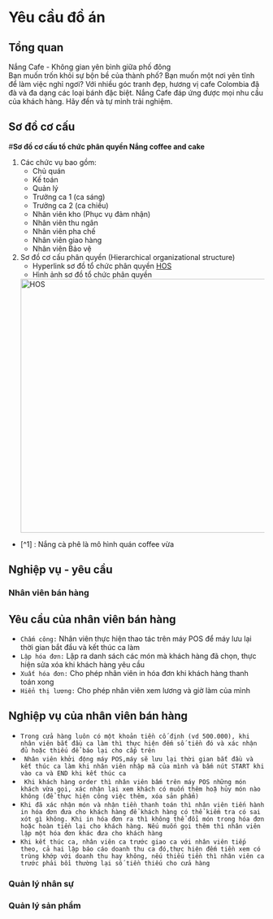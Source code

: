 # Yêu cầu đồ án

## Tổng quan
Nắng Cafe - Không gian yên bình giữa phố đông  
Bạn muốn trốn khỏi sự bộn bề của thành phố? Bạn muốn một nơi yên tĩnh để làm việc nghỉ ngơi? Với nhiều góc tranh đẹp, hương vị cafe Colombia đậ đà và đa dạng các loại bánh đặc biệt. Nắng Cafe đáp ứng được mọi nhu cầu của khách hàng. Hãy đến và tự mình trải nghiệm.

## Sơ đồ cơ cấu
#**Sơ đồ cơ cấu tổ chức phân quyền Nắng coffee and cake**
1. Các chức vụ bao gồm:
    * Chủ quán
    * Kế toán
    * Quản lý
    * Trưởng ca 1 (ca sáng)
    * Trưởng ca 2 (ca chiều)
    * Nhân viên kho (Phục vụ đảm nhận)
    * Nhân viên thu ngân
    * Nhân viên pha chế
    * Nhân viên giao hàng
    * Nhân viên Bảo vệ
2. Sơ đồ cơ cấu phân quyền (Hierarchical organizational structure)
    * Hyperlink sơ đồ tổ chức phân quyền
    [HOS](https://drive.google.com/file/d/1UeBcywg3FoBpg5hhYMZ19xMkDrD6wwni/view?usp=sharing)
    * Hình ảnh sơ đồ tổ chức phân quyền
    <img src = "https://trello-attachments.s3.amazonaws.com/5f6daf5badeadf3ac31ffc96/5f81b73e16cd3a6140a9421d/241c4de06671fbfa7a943954e3f607f3/HierOrg.png" width = "500" alt = "HOS">
- [^1] : Nắng cà phê là mô hình quán coffee vừa
## Nghiệp vụ - yêu cầu
### Nhân viên bán hàng
   
   ## Yêu cầu của nhân viên bán hàng
   * `Chấm công:` 
   Nhân viên thực hiện thao tác trên máy POS để máy lưu lại thời gian bắt đầu và kết thúc ca làm
   * `Lập hóa đơn:`
   Lập ra danh sách các món mà khách hàng đã chọn, thực hiện sửa xóa khi khách hàng yêu cầu
   * `Xuất hóa đơn:`
   Cho phép nhân viên in hóa đơn khi khách hàng thanh toán xong
   * `Hiển thị lương:` 
   Cho phép nhân viên xem lương và giờ làm của mình

   ## Nghiệp vụ của nhân viên bán hàng
   * `Trong cửa hàng luôn có một khoản tiền cố định (vd 500.000), khi nhân viên bắt đầu ca làm thì thực hiện đếm số tiền đó và xác nhận đủ hoặc thiếu để báo lại cho cấp trên`
   * ` Nhân viên khởi động máy POS,máy sẽ lưu lại thời gian bắt đầu và kết thúc ca làm khi nhân viên nhập mã của mình và bấm nút START khi vào ca và END khi kết thúc ca`
   * ` Khi khách hàng order thì nhân viên bấm trên máy POS những món khách vừa gọi, xác nhận lại xem khách có muốn thêm hoặ hủy món nào không (để thực hiện công việc thêm, xóa sản phẩm)`
   * `Khi đã xác nhận món và nhận tiền thanh toán thì nhân viên tiến hành in hóa đơn đưa cho khách hàng để khách hàng có thể kiểm tra có sai xót gì không. Khi in hóa đơn ra thì không thể đổi món trong hóa đơn hoặc hoàn tiền lại cho khách hàng. Nếu muốn gọi thêm thì nhân viên lập một hóa đơn khác đưa cho khách hàng`
   * `Khi kết thúc ca, nhân viên ca trước giao ca với nhân viên tiếp theo, cả hai lập báo cáo doanh thu ca đó,thực hiện đếm tiền xem có trùng khớp với doanh thu hay không, nếu thiếu tiền thì nhân viên ca trước phải bồi thường lại số tiền thiếu cho cửa hàng`
### Quản lý nhân sự
### Quản lý sản phẩm
